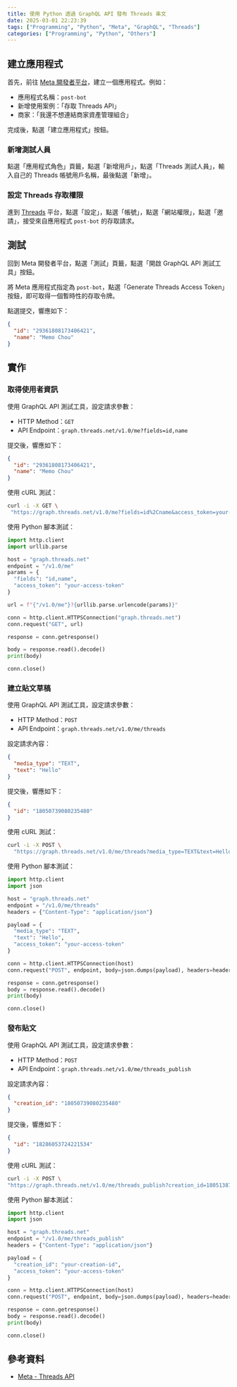 ```yaml
---
title: 使用 Python 透過 GraphQL API 發布 Threads 串文
date: 2025-03-01 22:23:39
tags: ["Programming", "Python", "Meta", "GraphQL", "Threads"]
categories: ["Programming", "Python", "Others"]
---
```


## 建立應用程式

首先，前往 [Meta 開發者平台](https://developers.facebook.com/apps)，建立一個應用程式。例如：

- 應用程式名稱：`post-bot`
- 新增使用案例：「存取 Threads API」
- 商家：「我還不想連結商家資產管理組合」

完成後，點選「建立應用程式」按鈕。

### 新增測試人員

點選「應用程式角色」頁籤，點選「新增用戶」，點選「Threads 測試人員」，輸入自己的 Threads 帳號用戶名稱，最後點選「新增」。

### 設定 Threads 存取權限

進到 [Threads](https://www.threads.net/) 平台，點選「設定」，點選「帳號」，點選「網站權限」，點選「邀請」，接受來自應用程式 `post-bot` 的存取請求。

## 測試

回到 Meta 開發者平台，點選「測試」頁籤，點選「開啟 GraphQL API 測試工具」按鈕。

將 Meta 應用程式指定為 `post-bot`，點選「Generate Threads Access Token」按鈕，即可取得一個暫時性的存取令牌。

點選提交，響應如下：

```json
{
  "id": "29361808173406421",
  "name": "Memo Chou"
}
```

## 實作

### 取得使用者資訊

使用 GraphQL API 測試工具，設定請求參數：

- HTTP Method：`GET`
- API Endpoint：`graph.threads.net/v1.0/me?fields=id,name`

提交後，響應如下：

```json
{
  "id": "29361808173406421",
  "name": "Memo Chou"
}
```

使用 cURL 測試：

```bash
curl -i -X GET \
 "https://graph.threads.net/v1.0/me?fields=id%2Cname&access_token=your-access-token"
```

使用 Python 腳本測試：

```python
import http.client
import urllib.parse

host = "graph.threads.net"
endpoint = "/v1.0/me"
params = {
  "fields": "id,name",
  "access_token": "your-access-token"
}

url = f"{"/v1.0/me"}?{urllib.parse.urlencode(params)}"

conn = http.client.HTTPSConnection("graph.threads.net")
conn.request("GET", url)

response = conn.getresponse()

body = response.read().decode()
print(body)

conn.close()
```

### 建立貼文草稿

使用 GraphQL API 測試工具，設定請求參數：

- HTTP Method：`POST`
- API Endpoint：`graph.threads.net/v1.0/me/threads`

設定請求內容：

```json
{
  "media_type": "TEXT",
  "text": "Hello"
}
```

提交後，響應如下：

```json
{
  "id": "18050739080235480"
}
```

使用 cURL 測試：

```bash
curl -i -X POST \
  "https://graph.threads.net/v1.0/me/threads?media_type=TEXT&text=Hello&access_token=your-access-token"
```

使用 Python 腳本測試：

```python
import http.client
import json

host = "graph.threads.net"
endpoint = "/v1.0/me/threads"
headers = {"Content-Type": "application/json"}

payload = {
  "media_type": "TEXT",
  "text": "Hello",
  "access_token": "your-access-token"
}

conn = http.client.HTTPSConnection(host)
conn.request("POST", endpoint, body=json.dumps(payload), headers=headers)

response = conn.getresponse()
body = response.read().decode()
print(body)

conn.close()
```

### 發布貼文

使用 GraphQL API 測試工具，設定請求參數：

- HTTP Method：`POST`
- API Endpoint：`graph.threads.net/v1.0/me/threads_publish`

設定請求內容：

```json
{
  "creation_id": "18050739080235480"
}
```

提交後，響應如下：

```json
{
  "id": "18286053724221534"
}
```

使用 cURL 測試：

```bash
curl -i -X POST \
"https://graph.threads.net/v1.0/me/threads_publish?creation_id=18051387608469145&access_token=your-access-token"
```

使用 Python 腳本測試：

```python
import http.client
import json

host = "graph.threads.net"
endpoint = "/v1.0/me/threads_publish"
headers = {"Content-Type": "application/json"}

payload = {
  "creation_id": "your-creation-id",
  "access_token": "your-access-token"
}

conn = http.client.HTTPSConnection(host)
conn.request("POST", endpoint, body=json.dumps(payload), headers=headers)

response = conn.getresponse()
body = response.read().decode()
print(body)

conn.close()
```

## 參考資料

- [Meta - Threads API](https://developers.facebook.com/docs/threads)
